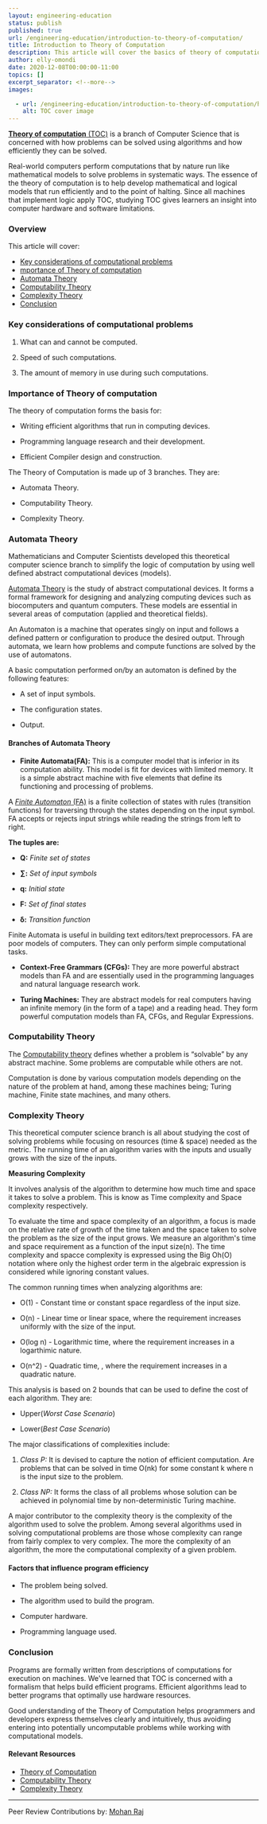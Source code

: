 ```yaml
---
layout: engineering-education
status: publish
published: true
url: /engineering-education/introduction-to-theory-of-computation/
title: Introduction to Theory of Computation
description: This article will cover the basics of theory of computation and its role in efficiency of computers.
author: elly-omondi
date: 2020-12-08T00:00:00-11:00
topics: []
excerpt_separator: <!--more-->
images:

  - url: /engineering-education/introduction-to-theory-of-computation/hero.jpg
    alt: TOC cover image 
---
```

[**Theory of computation** (TOC)](https://en.wikipedia.org/wiki/Theory_of_computation) is a branch of Computer Science that is concerned with how problems can be solved using algorithms and how efficiently they can be solved.
<!--more-->

Real-world computers perform computations that by nature run like mathematical models to solve problems in systematic ways. The essence of the theory of computation is to help develop mathematical and logical models that run efficiently and to the point of halting. Since all machines that implement logic apply TOC, studying TOC gives learners an insight into computer hardware and software limitations.

### Overview
This article will cover:
- [Key considerations of computational problems](#Key-considerations-of-computational-problems)
- [mportance of Theory of computation](#Importance-of-Theory-of-computation)
- [Automata Theory](#Automata-Theory)
- [Computability Theory](#Computability-Theory)
- [Complexity Theory](#Complexity-Theory)
- [Conclusion](#Conclusion)

### Key considerations of computational problems

1. What can and cannot be computed.

2. Speed of such computations.

3. The amount of memory in use during such computations.

### Importance of Theory of computation
The theory of computation forms the basis for:

* Writing efficient algorithms that run in computing devices.

* Programming language research and their development.

* Efficient Compiler design and construction.

The Theory of Computation is made up of 3 branches. They are:

- Automata Theory.

- Computability Theory.

- Complexity Theory.

### Automata Theory
Mathematicians and Computer Scientists developed this theoretical computer science branch to simplify the logic of computation by using well defined abstract computational devices (models).

[Automata Theory](https://en.wikipedia.org/wiki/Automata_theory) is the study of abstract computational devices. It forms a formal framework for designing and analyzing computing devices such as biocomputers and quantum computers. These models are essential in several areas of computation (applied and theoretical fields). 

An Automaton is a machine that operates singly on input and follows a defined pattern or configuration to produce the desired output. Through automata, we learn how problems and compute functions are solved by the use of automatons. 

A basic computation performed on/by an automaton is defined by the following features:

- A set of input symbols.

- The configuration states.

- Output.

#### Branches of Automata Theory 
- **Finite Automata(FA):** This is a computer model that is inferior in its computation ability. This model is fit for devices with limited memory. It is a simple abstract machine with five elements that define its functioning and processing of problems.

A [*Finite Automaton* (FA)](https://www.geeksforgeeks.org/introduction-of-finite-automata/) is a finite collection of states with rules (transition functions) for traversing through the states depending on the input symbol. FA accepts or rejects input strings while reading the strings from left to right.

**The tuples are:**

+ **Q:** *Finite set of states*

+ **∑:** *Set of input symbols*

+ **q:** *Initial state*

+ **F:** *Set of final states*

+ **δ:** *Transition function*

Finite Automata is useful in building text editors/text preprocessors. FA are poor models of computers. They can only perform simple computational tasks.

- **Context-Free Grammars (CFGs):**  They are more powerful abstract models than FA and are essentially used in the programming languages and natural language research work.

- **Turing Machines:** They are abstract models for real computers having an infinite memory (in the form of a tape) and a reading head. They form powerful computation models than FA, CFGs, and Regular Expressions.

### Computability Theory
The [Computability theory](https://plato.stanford.edu/entries/computability/) defines whether a problem is “solvable” by any abstract machine. Some problems are computable while  others are not.

Computation is done by various computation models depending on the nature of the problem at hand, among these machines being; Turing machine, Finite state machines, and many others.

### Complexity Theory
This theoretical computer science branch is all about studying the cost of solving problems while focusing on resources (time & space) needed as the metric.
The running time of an algorithm varies with the inputs and usually grows with the size of the inputs.

**Measuring Complexity**

It involves analysis of the algorithm to determine how much time and space it takes to solve a problem. This is know as Time complexity and Space complexity respectively.

To evaluate the time and space complexity of an algorithm, a focus is made on the relative rate of growth of the time taken and the space taken to solve the problem as the size of the input grows. We measure an algorithm's time and space requirement as a function of the input size(n). The time complexity and spacce complexity is expressed using the Big Oh(O) notation where only the highest order term in the algebraic expression is considered while ignoring constant values.

The common running times when analyzing algorithms are:

* O(1) - Constant time or constant space regardless of the input size.

* O(n) - Linear time or linear space, where the requirement increases uniformly with the size of the input.

* O(log n) - Logarithmic time, where the requirement increases in a logarthimic nature.

* O(n^2) - Quadratic time, , where the requirement increases in a quadratic nature.
  

This analysis is based on 2 bounds that can be used to define the cost of each algorithm. They are:

- Upper(*Worst Case Scenario*)

- Lower(*Best Case Scenario*)

The major classifications of complexities include:

1. *Class P:* It is devised to capture the notion of efficient computation. Are problems that can be solved in time O(nk) for some constant k where n is the input size to the problem.

2. *Class NP:* It forms the class of all problems whose solution can be achieved in polynomial time by non-deterministic Turing machine.

A major contributor to the complexity theory is the complexity of the algorithm used to solve the problem. Among several algorithms used in solving computational problems are those whose complexity can range from fairly complex to very complex. The more the complexity of an algorithm, the more the computational complexity of a given problem.

#### Factors that influence program efficiency
 
- The problem being solved.

-	The algorithm used to build the program.

- Computer hardware.

- Programming language used.

### Conclusion
Programs are formally written from descriptions of computations for execution on machines. We've learned that TOC is concerned with a formalism that helps build efficient programs. Efficient algorithms lead to better programs that optimally use hardware resources.

Good understanding of the Theory of Computation helps programmers and developers express themselves clearly and intuitively, thus avoiding entering into potentially uncomputable problems while working with computational models. 

#### Relevant Resources
- [Theory of Computation](https://www.geeksforgeeks.org/introduction-of-theory-of-computation/)
- [Computability Theory](https://www.sciencedirect.com/topics/mathematics/computability-theory)
- [Complexity Theory](https://en.wikipedia.org/wiki/Computational_complexity_theory)

---
Peer Review Contributions by: [Mohan Raj](/engineering-education/authors/mohan-raj/)

